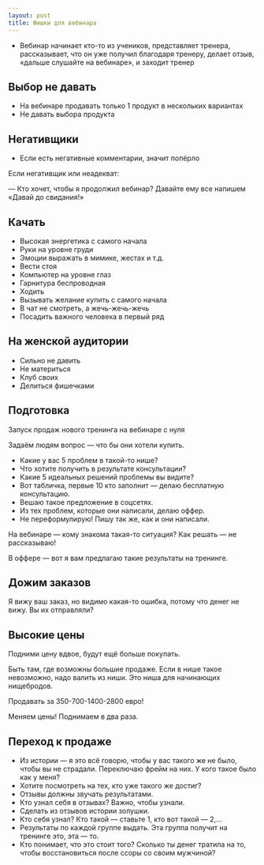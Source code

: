 ```yaml
---
layout: post
title: Фишки для вебинара
---
```


- Вебинар начинает кто-то из учеников, представляет тренера, рассказывает, что он уже получил благодаря тренеру, делает отзыв, «дальше слушайте на вебинаре», и заходит тренер

## Выбор не давать

- На вебинаре продавать только 1 продукт в нескольких вариантах
- Не давать выбора продукта

## Негативщики

- Если есть негативные комментарии, значит попёрло

Если негативщик или неадекват:

— Кто хочет, чтобы я продолжил вебинар? Давайте ему все напишем «Давай до свидания!»

## Качать

- Высокая энергетика с самого начала
- Руки на уровне груди
- Эмоции выражать в мимике, жестах и т.д.
- Вести стоя
- Компьютер на уровне глаз
- Гарнитура беспроводная
- Ходить
- Вызывать желание купить с самого начала
- В чат не смотреть, а жечь-жечь-жечь
- Посадить важного человека в первый ряд

## На женской аудитории

- Сильно не давить
- Не материться
- Клуб своих
- Делиться фишечками

## Подготовка

Запуск продаж нового тренинга на вебинаре с нуля

Задаём людям вопрос — что бы они хотели купить.

- Какие у вас 5 проблем в такой-то нише?
- Что хотите получить в результате консультации?  
- Какие 5 идеальных решений проблемы вы видите?
- Вот табличка, первые 10 кто заполнит — делаю бесплатную консультацию.
- Вешаю такое предложение в соцсетях.
- Из тех проблем, которые они написали, делаю оффер.
- Не переформулирую! Пишу так же, как и они написали.

На вебинаре — кому знакома такая-то ситуация? Как решать — не рассказываю!

В оффере — вот я вам предлагаю такие результаты на тренинге.

## Дожим заказов

Я вижу ваш заказ, но видимо какая-то ошибка, потому что денег не вижу. Вы их отправляли?

## Высокие цены

Подними цену вдвое, будут ещё больше покупать.

Быть там, где возможны большие продаже. Если в нише такое невозможно, надо валить из ниши. Это ниша для начинающих нищебродов.

Продавать за 350-700-1400-2800 евро!

Меняем цены! Поднимаем в два раза.

## Переход к продаже

- Из истории — я это всё говорю, чтобы у вас такого же не было, чтобы вы не страдали. Переключаю фрейм на них. У кого такое было как у меня?
- Хотите посмотреть на тех, кто уже такого же достиг?
- Отзывы должны звучать результатами.
- Кто узнал себя в отзывах? Важно, чтобы узнали.
- Сделать из отзывов истории золушки.
- Кто себя узнал? Кто такой — ставьте 1, кто вот такой — 2,...
- Результаты по каждой группе выдать. Эта группа получит на тренинге это, эта — то.
- Кто понимает, что это стоит того? Сколько ты денег тратила на то, чтобы восстановиться после ссоры со своим мужчиной?

